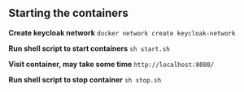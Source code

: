 Starting the containers
-----------------------

**Create keycloak network**
``docker network create keycloak-network``

**Run shell script to start containers**
``sh start.sh``

**Visit container, may take some time**
``http://localhost:8080/``

**Run shell script to stop container**
``sh stop.sh``
